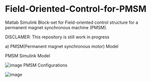 # Field-Oriented-Control-for-PMSM
Matlab Simulink Block-set for Field-oriented control structure for a permanent magnet synchronous machine (PMSM).

DISCLAMER: This repository is still work in progress 

a)	PMSM(Permanent magnet synchronous motor) Model

PMSM Simulink Model

![image](https://user-images.githubusercontent.com/105433273/217051328-ca98272e-f218-4441-99fa-19c1db3d8811.png)
PMSM Configurations 

![image](https://user-images.githubusercontent.com/105433273/217051195-932e85a4-285a-4f86-bdc8-4a4539412ae3.png)
